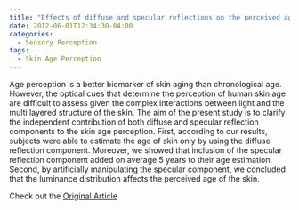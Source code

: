 ```yaml
---
title: "Effects of diffuse and specular reflections on the perceived age of facial skin"
date: 2012-06-01T12:34:30-04:00
categories:
  - Sensory Perception
tags:
  - Skin Age Perception
---
```


Age perception is a better biomarker of skin aging than chronological age. However, the optical cues that determine the perception of human skin age are difficult to assess given the complex interactions between light and the multi layered structure of the skin. The aim of the present study is to clarify the independent contribution of both diffuse and specular reflection components to the skin age perception. First, according to our results, subjects were able to estimate the age of skin only by using the diffuse reflection component. Moreover, we showed that inclusion of the specular reflection component added on average 5 years to their age estimation. Second, by artificially manipulating the specular component, we concluded that the luminance distribution affects the perceived age of the skin.

Check out the [Original Article][URL] 

[URL]:   https://doi.org/10.1007/s10043-012-0028-4